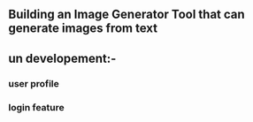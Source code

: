 ## Building an Image Generator Tool that can generate images from text

## un developement:-

### user profile

### login feature

